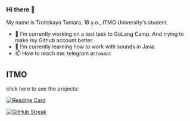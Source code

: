 ### Hi there 👋
My name is Troitskaya Tamara, 18 y.o., ITMO University's student.

- 🔭 I’m currently working on a test task to GoLang Camp. And trying to make my Github account better.
- 🌱 I’m currently learning how to work with sounds in Java.
- 📫 How to reach me: telegram ```@ttoomat```

## ITMO

click here to see the projects:

[![Readme Card](https://github-readme-stats.vercel.app/api/pin/?username=cgsg-tt6&theme=prussian&repo=itmo)](https://github.com/cgsg-tt6/itmo)

[![GitHub Streak](https://streak-stats.demolab.com/?user=cgsg-tt6&line_height=20&theme=prussian)](https://git.io/streak-stats)


<!--
**cgsg-tt6/cgsg-tt6** is a ✨ _special_ ✨ repository because its `README.md` (this file) appears on your GitHub profile.

Here are some ideas to get you started:

- 🔭 I’m currently working on ...
- 🌱 I’m currently learning ...
- 👯 I’m looking to collaborate on ...
- 🤔 I’m looking for help with ...
- 💬 Ask me about ...
- 📫 How to reach me: ...
- 😄 Pronouns: ...
- ⚡ Fun fact: ...

It's 24.02.2023, 2:16 now. I want to study more since this moment
-->
